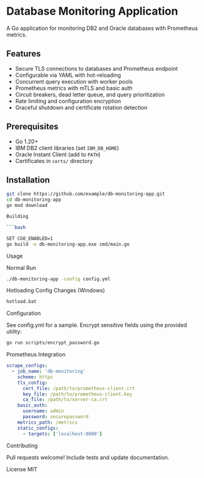 # Database Monitoring Application

A Go application for monitoring DB2 and Oracle databases with Prometheus metrics.

## Features
- Secure TLS connections to databases and Prometheus endpoint
- Configurable via YAML with hot-reloading
- Concurrent query execution with worker pools
- Prometheus metrics with mTLS and basic auth
- Circuit breakers, dead letter queue, and query prioritization
- Rate limiting and configuration encryption
- Graceful shutdown and certificate rotation detection

## Prerequisites
- Go 1.20+
- IBM DB2 client libraries (set `IBM_DB_HOME`)
- Oracle Instant Client (add to `PATH`)
- Certificates in `certs/` directory

## Installation
```bash
git clone https://github.com/example/db-monitoring-app.git
cd db-monitoring-app
go mod download

Building

```bash

SET CGO_ENABLED=1
go build -o db-monitoring-app.exe cmd/main.go
```

Usage

Normal Run

```bash
./db-monitoring-app -config config.yml
```

Hotloading Config Changes (Windows)

```bash
hotload.bat
```
Configuration

See config.yml for a sample. Encrypt sensitive fields using the provided utility:

```bash
go run scripts/encrypt_password.go
```

Prometheus Integration
```yaml
scrape_configs:
  - job_name: 'db-monitoring'
    scheme: https
    tls_config:
      cert_file: /path/to/prometheus-client.crt
      key_file: /path/to/prometheus-client.key
      ca_file: /path/to/server-ca.crt
    basic_auth:
      username: admin
      password: securepassword
    metrics_path: /metrics
    static_configs:
      - targets: ['localhost:8080']
```

Contributing

Pull requests welcome! Include tests and update documentation.

License
MIT
